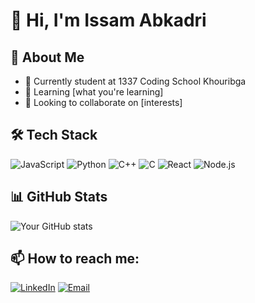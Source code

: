 # 👋 Hi, I'm Issam Abkadri

## 🚀 About Me
- 🔭 Currently student at 1337 Coding School Khouribga
- 🌱 Learning [what you're learning]
- 👯 Looking to collaborate on [interests]

## 🛠️ Tech Stack
![JavaScript](https://img.shields.io/badge/-JavaScript-F7DF1E?style=flat-square&logo=javascript&logoColor=black)
![Python](https://img.shields.io/badge/-Python-3776AB?style=flat-square&logo=python&logoColor=Purple)
![C++](https://img.shields.io/badge/-C++-blue?logo=cplusplus)
![C](https://img.shields.io/badge/-C-blue?logo=cplusplus)
![React](https://img.shields.io/badge/-React-61DAFB?style=flat-square&logo=react&logoColor=black)
![Node.js](https://img.shields.io/badge/-Node.js-339933?style=flat-square&logo=node.js&logoColor=white)

## 📊 GitHub Stats
![Your GitHub stats](https://github-readme-stats.vercel.app/api?username=YourUsername&show_icons=true&theme=radical)

## 📫 How to reach me:
[![LinkedIn](https://img.shields.io/badge/-LinkedIn-0077B5?style=flat-square&logo=linkedin&logoColor=white)](Your-LinkedIn-URL)
[![Email](https://img.shields.io/badge/-Email-D14836?style=flat-square&logo=gmail&logoColor=white)](mailto:your.email@example.com)
